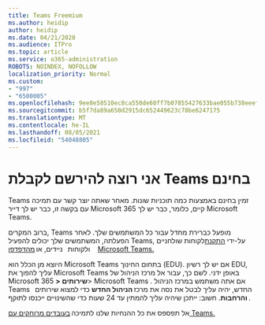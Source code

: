 ```yaml
---
title: Teams Freemium
ms.author: heidip
author: heidip
ms.date: 04/21/2020
ms.audience: ITPro
ms.topic: article
ms.service: o365-administration
ROBOTS: NOINDEX, NOFOLLOW
localization_priority: Normal
ms.custom:
- "997"
- "6500005"
ms.openlocfilehash: 9ee8e58510ec8ca550de60ff7b07855427633bae055b738eeef3e838edd7c609
ms.sourcegitcommit: b5f7da89a650d2915dc652449623c78be6247175
ms.translationtype: MT
ms.contentlocale: he-IL
ms.lasthandoff: 08/05/2021
ms.locfileid: "54048805"
---
```

# <a name="id-like-to-sign-up-for-teams-for-free"></a>אני רוצה להירשם לקבלת Teams בחינם

Teams זמין בחינם באמצעות כמה תוכניות שונות. מאחר שאתה יוצר קשר עם תמיכה עם בקשה זו, כבר יש לך דייר Microsoft 365 קיים, כלומר, כבר יש לך Microsoft Teams.

ברוב המקרים, Teams מופעל כברירת מחדל עבור כל המשתמשים שלך. לאחר הפעלתה, המשתמשים שלך יכולים להפעיל Teams, על-ידי [התקנת](https://docs.microsoft.com/MicrosoftTeams/get-clients#desktop-client)לקוחות שולחניים ולקוחות   ניידים, או [מהדפדפן](https://dos.microsoft.com/MicrosoftTeams/get-clients#web-client) [](https://docs.microsoft.com/MicrosoftTeams/get-clients#mobile-clients)    [Microsoft Teams.](https://www.microsoft.com/microsoft-teams/teams-for-work)

היוצא מן הכלל הוא Microsoft Teams בתחום החינוך (EDU). אם יש לך רשיון EDU, עליך להפוך את Microsoft Teams באופן ידני. לשם כך, עבור אל מרכז הניהול של Microsoft 365 **> שירותים**> Microsoft Teams . אם אתה משתמש במרכז הניהול Teams החדש, יהיה עליך לבטל את נסה את מרכז **הניהול החדש** כדי למצוא שירותים    **והרחבות**. חשוב: ייתכן שיהיה עליך להמתין עד 24 שעות כדי שהשינויים ייכנסו לתוקף.

אל תפספס את כל ההנחיות שלנו לתמיכה [בעובדים מרוחקים עם Teams.](https://docs.microsoft.com/MicrosoftTeams/support-remote-work-with-teams)
